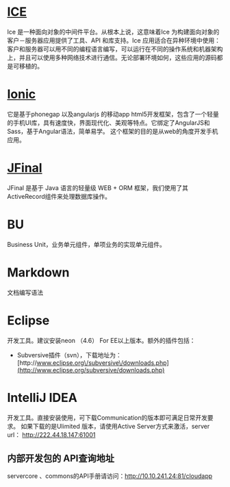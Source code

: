 # [ICE](http://www.zeroc.com)

Ice 是一种面向对象的中间件平台。从根本上说，这意味着Ice 为构建面向对象的客户－服务器应用提供了工具、API 和库支持。Ice 应用适合在异种环境中使用：客户和服务器可以用不同的编程语言编写，可以运行在不同的操作系统和机器架构上，并且可以使用多种网络技术进行通信。无论部署环境如何，这些应用的源码都是可移植的。

# [Ionic](http://ionicframework.com/)

它是基于phonegap 以及angularjs 的移动app html5开发框架，包含了一个轻量的手机UI库，具有速度快，界面现代化、美观等特点。它绑定了AngularJS和Sass，基于Angular语法，简单易学。 这个框架的目的是从web的角度开发手机应用。

# [JFinal](http://www.jfinal.com/)

JFinal 是基于 Java 语言的轻量级 WEB + ORM 框架，我们使用了其ActiveRecord组件来处理数据库操作。

# BU

Business Unit，业务单元组件，单项业务的实现单元组件。

# Markdown

文档编写语法

# Eclipse

开发工具。建议安装neon （4.6） For EE以上版本。额外的插件包括：

* Subversive插件（svn），下载地址为：[http:\/\/www.eclipse.org\/subversive\/downloads.php](http://www.eclipse.org/subversive/downloads.php)

# IntelliJ IDEA

开发工具。直接安装使用，可下载Communication的版本即可满足日常开发要求。
如果下载的是Ulimited 版本，请使用Active Server方式来激活，server url： http://222.44.18.147:61001

## 内部开发包的 API查询地址

servercore  、commons的API手册请访问：[http:\/\/10.10.241.24:81\/cloudapp](http://10.10.241.24:81/cloudapp)


